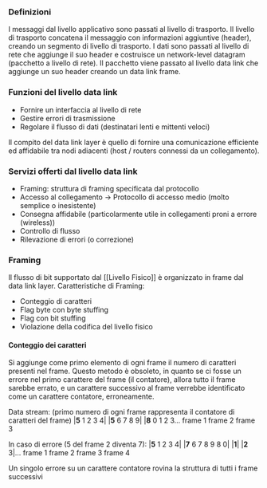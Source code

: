 ### Definizioni
I messaggi dal livello applicativo sono passati al livello di trasporto.
Il livello di trasporto concatena il messaggio con informazioni aggiuntive (header), creando un segmento di livello di trasporto.
I dati sono passati al livello di rete che aggiunge il suo header e costruisce un network-level datagram (pacchetto a livello di rete).
Il pacchetto viene passato al livello data link che aggiunge un suo header creando un data link frame.

### Funzioni del livello data link
- Fornire un interfaccia al livello di rete
- Gestire errori di trasmissione
- Regolare il flusso di dati (destinatari lenti e mittenti veloci)

Il compito del data link layer è quello di fornire una comunicazione efficiente ed affidabile tra nodi adiacenti (host / routers connessi da un collegamento).

### Servizi offerti dal livello data link
- Framing: struttura di framing specificata dal protocollo
- Accesso al collegamento -> Protocollo di accesso medio (molto semplice o inesistente)
- Consegna affidabile (particolarmente utile in collegamenti proni a errore (wireless))
- Controllo di flusso
- Rilevazione di errori (o correzione)

### Framing
Il flusso di bit supportato dal [[Livello Fisico]] è organizzato in frame dal data link layer.
Caratteristiche di Framing:
- Conteggio di caratteri
- Flag byte con byte stuffing
- Flag con bit stuffing
- Violazione della codifica del livello fisico

#### Conteggio dei caratteri
Si aggiunge come primo elemento di ogni frame il numero di caratteri presenti nel frame.
Questo metodo è obsoleto, in quanto se ci fosse un errore nel primo carattere del frame (il contatore), allora tutto il frame sarebbe errato, e un carattere successivo al frame verrebbe identificato come un carattere contatore, erroneamente.

Data stream: (primo numero di ogni frame rappresenta il contatore di caratteri del frame)
|**5** 1 2 3 4| |**5** 6 7 8 9| |**8** 0 1 2 3...
 frame 1    frame 2    frame 3

In caso di errore (5 del frame 2 diventa 7):
|**5** 1 2 3 4| |**7** 6 7 8 9 8 0| |**1**| |**2** 3|...
 frame 1    frame 2       frame 3 frame 4

Un singolo errore su un carattere contatore rovina la struttura di tutti i frame successivi

